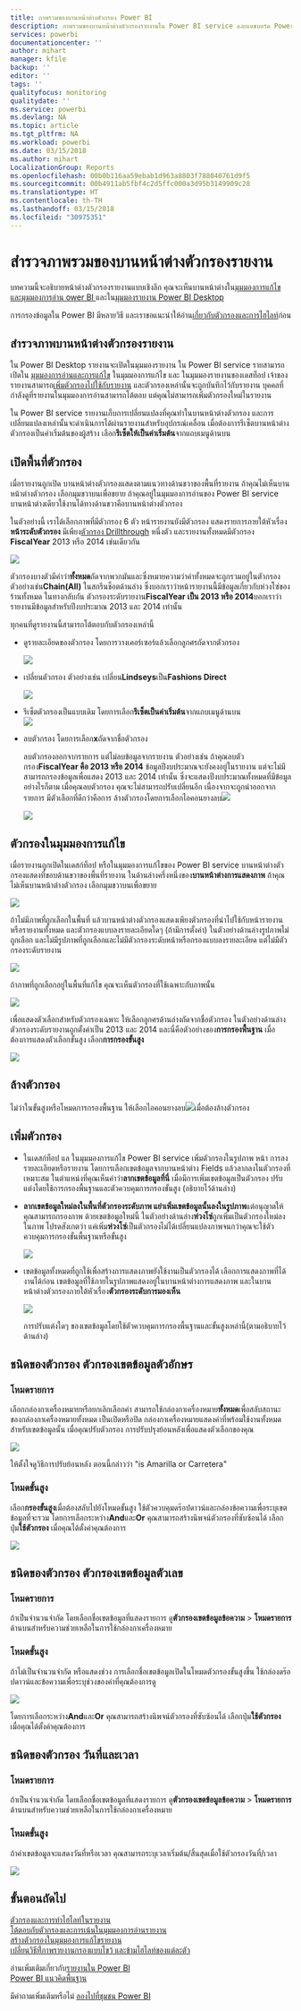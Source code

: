 ```yaml
---
title: ภาพรวมของบานหน้าต่างตัวกรอง Power BI
description: ภาพรวมของบานหน้าต่างตัวกรองรายงานใน Power BI service และแดชบอร์ด Power BI
services: powerbi
documentationcenter: ''
author: mihart
manager: kfile
backup: ''
editor: ''
tags: ''
qualityfocus: monitoring
qualitydate: ''
ms.service: powerbi
ms.devlang: NA
ms.topic: article
ms.tgt_pltfrm: NA
ms.workload: powerbi
ms.date: 03/15/2018
ms.author: mihart
LocalizationGroup: Reports
ms.openlocfilehash: 00b0b116aa59ebab1d963a8803f788040761d9f5
ms.sourcegitcommit: 00b4911ab5fbf4c2d5ffc000a3d95b3149909c28
ms.translationtype: HT
ms.contentlocale: th-TH
ms.lasthandoff: 03/15/2018
ms.locfileid: "30975351"
---
```

# <a name="take-a-tour-of-the-report-filters-pane"></a>สำรวจภาพรวมของบานหน้าต่างตัวกรองรายงาน
บทความนี้จะอธิบายหน้าต่างตัวกรองรายงานแบบเชิงลึก คุณจะเห็นบานหน้าต่างใน[มุมมองการแก้ไขและมุมมองการอ่าน ower BI ](service-reading-view-and-editing-view.md)และใน[มุมมองรายงาน Power BI Desktop](desktop-report-view.md)

การกรองข้อมูลใน Power BI มีหลายวิธี และเราขอแนะนำให้อ่าน[เกี่ยวกับตัวกรองและการไฮไลท์](power-bi-reports-filters-and-highlighting.md)ก่อน

## <a name="working-with-the-report-filters-pane"></a>สำรวจภาพบานหน้าต่างตัวกรองรายงาน
ใน Power BI Desktop รายงานจะเปิดในมุมมองรายงาน ใน Power BI service รายสามารถเปิดใน [มุมมองการอ่านและการแก้ไข](service-reading-view-and-editing-view.md) ในมุมมองการแก้ไข และ ในมุมมองรายงานของเดสท็อป เจ้าของรายงานสามารถ[เพิ่มตัวกรองไปใช้กับรายงาน](power-bi-report-add-filter.md) และตัวกรองเหล่านั้นจะถูกบันทึกไว้กับรายงาน บุคคลที่กำลังดูที่รายงานในมุมมองการอ่านสามารถโต้ตอบ แต่คุณไม่สามารถเพิ่มตัวกรองใหม่ในรายงาน

ใน Power BI service รายงานเก็บการเปลี่ยนแปลงที่คุณทำในบานหน้าต่างตัวกรอง และการเปลี่ยนแปลงเหล่านั้นจะดำเนินการได้ผ่านรายงานสำหรับอุปกรณ์เคลื่อน เมื่อต้องการรีเซ็ตบานหน้าต่างตัวกรองเป็นค่าเริ่มต้นของผู้สร้าง เลือก**รีเซ็ตให้เป็นค่าเริ่มต้น**จากแถบเมนูด้านบน     

## <a name="open-the-filters-pane"></a>เปิดพื้นที่ตัวกรอง
เมื่อรายงานถูกเปิด บานหน้าต่างตัวกรองแสดงตามแนวทางด้านขวาของพื้นที่รายงาน ถ้าคุณไม่เห็นบานหน้าต่างตัวกรอง เลือกมุมขวาบนเพื่อขยาย ถ้าคุณอยู่ในมุมมองการอ่านของ Power BI service บานหน้าต่างเดียวใช้งานได้ทางด้านขวาคือบานหน้าต่างตัวกรอง

ในตัวอย่างนี้ เราได้เลือกภาพที่มีตัวกรอง 6 ตัว หน้ารายงานยังมีตัวกรอง แสดงรายการภายใต้หัวเรื่อง**หน้าระดับตัวกรอง** มีเพียง[ตัวกรอง Drillthrough](power-bi-report-add-filter.md) หนึ่งตัว และรายงานทั้งหมดมีตัวกรอง **FiscalYear** 2013 หรือ 2014 เช่นเดียวกัน

![](media/power-bi-how-to-report-filter/power-bi-filter-list.png)

ตัวกรองบางตัวมีคำว่า**ทั้งหมด**ถัดจากพวกมันและซึ่งหมายความว่าค่าทั้งหมดจะถูกรวมอยู่ในตัวกรอง  ตัวอย่างเช่น**Chain(All)** ในสกรีนช็อตด้านล่าง ซึ่งบอกเราว่าหน้ารายงานนี้มีข้อมูลเกี่ยวกับห่วงโซ่ของร้านทั้งหมด  ในทางกลับกัน ตัวกรองระดับรายงาน**FiscalYear เป็น 2013 หรือ 2014**บอกเราว่า รายงานมีข้อมูลสำหรับปีงบประมาณ 2013 และ 2014 เท่านั้น

ทุกคนที่ดูรายงานนี้สามารถโต้ตอบกับตัวกรองเหล่านี้

* ดูรายละเอียดของตัวกรอง โดยการวางเคอร์เซอร์แล้วเลือกลูกศรถัดจากตัวกรอง
  
   ![](media/power-bi-how-to-report-filter/power-bi-expan-filter.png)
* เปลี่ยนตัวกรอง ตัวอย่างเช่น เปลี่ยน**Lindseys**เป็น**Fashions Direct**
  
     ![](media/power-bi-how-to-report-filter/power-bi-filter-chain.png)

* รีเซ็ตตัวกรองเป็นแบบเดิม โดยการเลือก**รีเซ็ตเป็นค่าเริ่มต้น**จากแถบเมนูด้านบน    
    ![](media/power-bi-how-to-report-filter/power-bi-reset-to-default.png)
    
* ลบตัวกรอง โดยการเลือก**x**ถัดจากชื่อตัวกรอง
  
  ลบตัวกรองออกจากรายการ แต่ไม่ลบข้อมูลจากรายงาน  ตัวอย่างเช่น ถ้าคุณลบตัวกรอง**FiscalYear คือ 2013 หรือ 2014** ข้อมูลปีงบประมาณจะยังคงอยู่ในรายงาน แต่จะไม่มีสามารถกรองข้อมูลเพื่อแสดง 2013 และ 2014 เท่านั้น ซึ่งจะแสดงปีงบประมาณทั้งหมดที่มีข้อมูล  อย่างไรก็ตาม เมื่อคุณลบตัวกรอง คุณจะไม่สามารถปรับเปลี่ยนอีก เนื่องจากจะถูกนำออกจากรายการ มีตัวเลือกที่ดีกว่าคือการ ล้างตัวกรองโดยการเลือกไอคอนยางลบ![](media/power-bi-how-to-report-filter/power-bi-eraser-icon.png)
  
  ![](media/power-bi-how-to-report-filter/power-bi-delete-filter.png)

## <a name="filters-in-editing-view"></a>ตัวกรองในมุมมองการแก้ไข
เมื่อรายงานถูกเปิดในเดสก์ท็อป หรือในมุมมองการแก้ไขของ Power BI service บานหน้าต่างตัวกรองแสดงที่ขอบด้านขวาของพื้นที่รายงาน ในด้านล่างครึ่งหนึ่งของ**บานหน้าต่างการแสดงภาพ** ถ้าคุณไม่เห็นบานหน้าต่างตัวกรอง เลือกมุมขวาบนเพื่อขยาย

![](media/power-bi-how-to-report-filter/power-bi-all-filters.png)  

ถ้าไม่มีภาพที่ถูกเลือกในพื้นที่ แล้วบานหน้าต่างตัวกรองแสดงเพียงตัวกรองที่นำไปใช้กับหน้ารายงานหรือรายงานทั้งหมด และตัวกรองแบบลงรายละเอียดใดๆ (ถ้ามีการตั้งค่า) ในตัวอย่างด้านล่างรูปภาพไม่ถูกเลือก และไม่มีรูปภาพที่ถูกเลือกและไม่มีตัวกรองระดับหน้าหรือกรองแบบลงรายละเอียด แต่ไม่มีตัวกรองระดับรายงาน  

![](media/power-bi-how-to-report-filter/power-bi-no-visual.png)  

ถ้าภาพที่ถูกเลือกอยู่ในพื้นที่แก้ไข คุณจะเห็นตัวกรองที่ใช้เฉพาะกับภาพนั้น   

![](media/power-bi-how-to-report-filter/power-bi-visual-filters.png)

เพื่อแสดงตัวเลือกสำหรับตัวกรองเฉพาะ ให้เลือกลูกศรด้านล่างถัดจากชื่อตัวกรอง  ในตัวอย่างด้านล่าง ตัวกรองระดับรายงานถูกตั้งค่าเป็น 2013 และ 2014 และนี่คือตัวอย่างของ**การกรองพื้นฐาน**  เมื่อต้องการแสดงตัวเลือกขั้นสูง เลือก**การกรองขั้นสูง**

![](media/power-bi-how-to-report-filter/pbi_filterlistdropdown.jpg)

## <a name="clear-a-filter"></a>ล้างตัวกรอง
 ไม่ว่าในขั้นสูงหรือโหมดการกรองพื้นฐาน ให้เลือกไอคอนยางลบ![](media/power-bi-how-to-report-filter/pbi_erasericon.jpg)เมื่อต้องล้างตัวกรอง 

## <a name="add-a-filter"></a>เพิ่มตัวกรอง
* ในเดสก์ท็อป แล ในมุมมองการแก้ไข Power BI service เพิ่มตัวกรองในรูปภาพ หน้า การลงรายละเอียดหรือรายงาน โดยการเลือกเขตข้อมูลจากบานหน้าต่าง Fields แล้วลากลงในตัวกรองที่เหมาะสม ในตำแหน่งที่คุณเห็นคำว่า**ลากเขตข้อมูลที่นี่** เมื่อมีการเพิ่มเขตข้อมูลเป็นตัวกรอง ปรับแต่งโดยใช้การกรองพื้นฐานและตัวควบคุมการกรองขั้นสูง (อธิบายไว้ด้านล่าง)

- **ลากเขตข้อมูลใหม่ลงในพื้นที่ตัวกรองระดับภาพ แย่าเพิ่มเขตข้อมูลนั้นลงในรูปภาพ**แต่อนุญาตให้คุณสามารถกรองภาพ ด้วยเขตข้อมูลใหม่นี้ ในตัวอย่างด้านล่าง**ห่วงโซ่**ถูกเพิ่มเป็นตัวกรองใหม่ลงในภาพ โปรดสังเกตว่า แค่เพิ่ม**ห่วงโซ่**เป็นตัวกรองไม่ได้เปลี่ยนแปลงภาพจนกว่าคุณจะใช้ตัวควบคุมการกรองขั้นพื้นฐานหรือขั้นสูง

    ![](media/power-bi-how-to-report-filter/power-bi-visual-filter.gif)

* เขตข้อมูลทั้งหมดที่ถูกใช้เพื่อสร้างการแสดงภาพยังใช้งานเป็นตัวกรองได้ เลือกการแสดงภาพที่ได้งานได้ก่อน เขตข้อมูลที่ใช้ภายในรูปภาพแสดงอยู่ในบานหน้าต่างการแสดงภาพ และในบานหน้าต่างตัวกรองภายใต้หัวเรื่อง**ตัวกรองระดับการมองเห็น**
  
   ![](media/power-bi-how-to-report-filter/power-bi-visual-filter.png)  
  
   การปรับแต่งใดๆ ของเขตข้อมูลโดยใช้ตัวควบคุมการกรองพื้นฐานและขั้นสูงเหล่านี้(ตามอธิบายไว้ด้านล่าง)

## <a name="types-of-filters-text-field-filters"></a>ชนิดของตัวกรอง ตัวกรองเขตข้อมูลตัวอักษร
### <a name="list-mode"></a>โหมดรายการ
เลือกกล่องกาเครื่องหมายหรือยกเลิกเลือกค่า สามารถใช้กล่องกาเครื่องหมาย**ทั้งหมด**เพื่อสลับสถานะของกล่องกาเครื่องหมายทั้งหมด เป็นเปิดหรือปิด กล่องกาเครื่องหมายแสดงค่าที่พร้อมใช้งานทั้งหมดสำหรับเขตข้อมูลนั้น  เมื่อคุณปรับตัวกรอง การปรับปรุงย้อนหลังเพื่อแสดงตัวเลือกของคุณ 

![](media/power-bi-how-to-report-filter/pbi_restatement.png)

ให้ตั้งใจดูวิธีการปรับย้อนหลัง ตอนนี้กล่าวว่า "is Amarilla or Carretera"

### <a name="advanced-mode"></a>โหมดขั้นสูง
เลือก**กรองขั้นสูง**เมื่อต้องสลับไปยังโหมดขั้นสูง ใช้ตัวควบคุมดร๊อปดาวน์และกล่องข้อความเพื่อระบุเขตข้อมูลที่จะรวม โดยการเลือกระหว่าง**And**และ**Or** คุณสามารถสร้างนิพจน์ตัวกรองที่ซับซ้อนได้ เลือกปุ่ม**ใช้ตัวกรอง** เมื่อคุณได้ตั้งค่าคุณต้องการ  

![](media/power-bi-how-to-report-filter/aboutfilters.png)

## <a name="types-of-filters-numeric-field-filters"></a>ชนิดของตัวกรอง ตัวกรองเขตข้อมูลตัวเลข
### <a name="list-mode"></a>โหมดรายการ
ถ้าเป็นจำนวนจำกัด โดยเลือกชื่อเขตข้อมูลที่แสดงรายการ  ดู**ตัวกรองเขตข้อมูลข้อความ** &gt; **โหมดรายการ**ด้านบนสำหรับความช่วยเหลือในการใช้กล่องกาเครื่องหมาย   

### <a name="advanced-mode"></a>โหมดขั้นสูง
ถ้าไม่เป็นจำนวนจำกัด หรือแสดงช่วง การเลือกชื่อเขตข้อมูลเปิดในโหมดตัวกรองขั้นสูงขึ้น ใช้กล่องดร๊อปดาวน์และข้อความเพื่อระบุช่วงของค่าที่คุณต้องการดู 

![](media/power-bi-how-to-report-filter/pbi_dropdown-and-text.png)

โดยการเลือกระหว่าง**And**และ**Or** คุณสามารถสร้างนิพจน์ตัวกรองที่ซับซ้อนได้ เลือกปุ่ม**ใช้ตัวกรอง** เมื่อคุณได้ตั้งค่าคุณต้องการ

## <a name="types-of-filters-date-and-time"></a>ชนิดของตัวกรอง วันที่และเวลา
### <a name="list-mode"></a>โหมดรายการ
ถ้าเป็นจำนวนจำกัด โดยเลือกชื่อเขตข้อมูลที่แสดงรายการ  ดู**ตัวกรองเขตข้อมูลข้อความ** &gt; **โหมดรายการ**ด้านบนสำหรับความช่วยเหลือในการใช้กล่องกาเครื่องหมาย   

### <a name="advanced-mode"></a>โหมดขั้นสูง
ถ้าค่าเขตข้อมูลจะแสดงวันที่หรือเวลา คุณสามารถระบุเวลาเริ่มต้น/สิ้นสุดเมื่อใช้ตัวกรองวันที่/เวลา  

![](media/power-bi-how-to-report-filter/pbi_date-time-filters.png)

## <a name="next-steps"></a>ขั้นตอนถัดไป
[ตัวกรองและการทำไฮไลท์ในรายงาน](power-bi-reports-filters-and-highlighting.md)  
[โต้ตอบกับตัวกรองและการเน้นในมุมมองการอ่านรายงาน](service-reading-view-and-editing-view.md)  
[สร้างตัวกรองในมุมมองการแก้ไขรายงาน](power-bi-report-add-filter.md)  
[เปลี่ยนวิธีที่่ภาพรายงานกรองแบบไขว้ และข้ามไฮไลท์ของแต่ละตัว](service-reports-visual-interactions.md)

อ่านเพิ่มเติมเกี่ยวกับ[รายงานใน Power BI](service-reports.md)  
[Power BI แนวคิดพื้นฐาน](service-basic-concepts.md)

มีคำถามเพิ่มเติมหรือไม่ [ลองไปที่ชุมชน Power BI](http://community.powerbi.com/)

